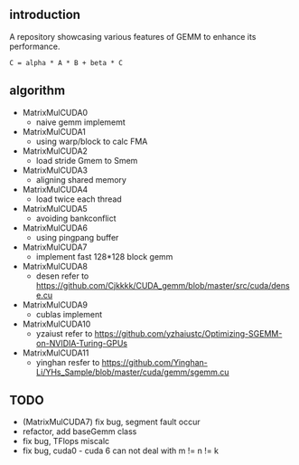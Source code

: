 ## introduction
A repository showcasing various features of GEMM to enhance its performance. 
```
C = alpha * A * B + beta * C
```
## algorithm

* MatrixMulCUDA0
    * naive gemm implememt
* MatrixMulCUDA1
    * using warp/block to calc FMA
* MatrixMulCUDA2
    * load stride Gmem to Smem
* MatrixMulCUDA3
    * aligning shared memory
* MatrixMulCUDA4
    * load twice each thread
* MatrixMulCUDA5
    * avoiding bankconflict
* MatrixMulCUDA6
    * using pingpang buffer
* MatrixMulCUDA7
    * implement fast 128*128 block gemm
* MatrixMulCUDA8
    * desen refer to https://github.com/Cjkkkk/CUDA_gemm/blob/master/src/cuda/dense.cu
* MatrixMulCUDA9
    * cublas implement
* MatrixMulCUDA10
    * yzaiust refer to  https://github.com/yzhaiustc/Optimizing-SGEMM-on-NVIDIA-Turing-GPUs
* MatrixMulCUDA11
    * yinghan resfer to https://github.com/Yinghan-Li/YHs_Sample/blob/master/cuda/gemm/sgemm.cu


## TODO
* (MatrixMulCUDA7) fix bug,  segment fault occur
* refactor, add baseGemm class
* fix bug, TFlops miscalc
* fix bug, cuda0 - cuda 6 can not deal with m != n != k 
